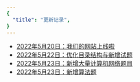 ```yaml
---
{
  "title": "更新记录",
}
---
```


- [2022年5月20日：我们的网站上线啦](./2022-05-20.md)
- [2022年5月22日：优化目录结构与新增试题](./2022-05-22.md)
- [2022年5月23日：新增大量计算机网络题目](./2022-05-23.md)
- [2022年5月23日：新增算法题](./2022-05-24.md)